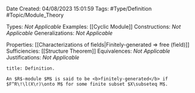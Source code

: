 <div class="topSpace"></div>

Date Created: 04/08/2023 15:01:59
Tags: #Type/Definition #Topic/Module_Theory

Types: <i>Not Applicable</i>
Examples: [[Cyclic Module]]
Constructions: <i>Not Applicable</i>
Generalizations: <i>Not Applicable</i>

Properties: [[Characterizations of fields|Finitely-generated $\Rightarrow$ free (field)]]
Sufficiencies: [[Structure Theorem]]
Equivalences: <i>Not Applicable</i>
Justifications: <i>Not Applicable</i>

``` ad-Definition
title: Definition.

An $R$-module $M$ is said to be <b>finitely-generated</b> if $F^R\!\l(X\r)\onto M$ for some finite subset $X\subseteq M$.

```
